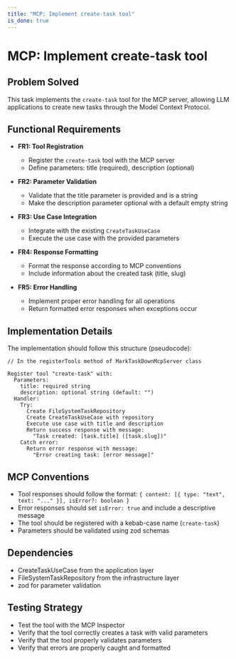 ```yaml
---
title: "MCP: Implement create-task tool"
is_done: true
---
```


# MCP: Implement create-task tool

## Problem Solved

This task implements the `create-task` tool for the MCP server, allowing LLM applications to create new tasks through the Model Context Protocol.

## Functional Requirements

- **FR1: Tool Registration**

  - Register the `create-task` tool with the MCP server
  - Define parameters: title (required), description (optional)

- **FR2: Parameter Validation**

  - Validate that the title parameter is provided and is a string
  - Make the description parameter optional with a default empty string

- **FR3: Use Case Integration**

  - Integrate with the existing `CreateTaskUseCase`
  - Execute the use case with the provided parameters

- **FR4: Response Formatting**

  - Format the response according to MCP conventions
  - Include information about the created task (title, slug)

- **FR5: Error Handling**
  - Implement proper error handling for all operations
  - Return formatted error responses when exceptions occur

## Implementation Details

The implementation should follow this structure (pseudocode):

```
// In the registerTools method of MarkTaskDownMcpServer class

Register tool "create-task" with:
  Parameters:
    title: required string
    description: optional string (default: "")
  Handler:
    Try:
      Create FileSystemTaskRepository
      Create CreateTaskUseCase with repository
      Execute use case with title and description
      Return success response with message:
        "Task created: [task.title] ([task.slug])"
    Catch error:
      Return error response with message:
        "Error creating task: [error message]"
```

## MCP Conventions

- Tool responses should follow the format: `{ content: [{ type: "text", text: "..." }], isError?: boolean }`
- Error responses should set `isError: true` and include a descriptive message
- The tool should be registered with a kebab-case name (`create-task`)
- Parameters should be validated using zod schemas

## Dependencies

- CreateTaskUseCase from the application layer
- FileSystemTaskRepository from the infrastructure layer
- zod for parameter validation

## Testing Strategy

- Test the tool with the MCP Inspector
- Verify that the tool correctly creates a task with valid parameters
- Verify that the tool properly validates parameters
- Verify that errors are properly caught and formatted
